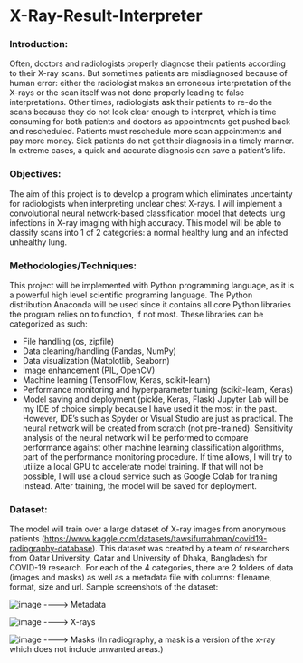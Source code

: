 # X-Ray-Result-Interpreter

### Introduction:
Often, doctors and radiologists properly diagnose their patients according to their X-ray scans. But sometimes patients are misdiagnosed because of human error: either the radiologist makes an erroneous interpretation of the X-rays or the scan itself was not done properly leading to false interpretations. Other times, radiologists ask their patients to re-do the scans because they do not look clear enough to interpret, which is time consuming for both patients and doctors as appointments get pushed back and rescheduled. Patients must reschedule more scan appointments and pay more money. Sick patients do not get their diagnosis in a timely manner. In extreme cases, a quick and accurate diagnosis can save a patient’s life.


### Objectives:
The aim of this project is to develop a program which eliminates uncertainty for radiologists when interpreting unclear chest X-rays. I will implement a convolutional neural network-based classification model that detects lung infections in X-ray imaging with high accuracy. This model will be able to classify scans into 1 of 2 categories: a normal healthy lung and an infected unhealthy lung.


### Methodologies/Techniques:
This project will be implemented with Python programming language, as it is a powerful high level scientific programing language. The Python distribution Anaconda will be used since it contains all core Python libraries the program relies on to function, if not most. 
These libraries can be categorized as such: 
-	File handling (os, zipfile)
-	Data cleaning/handling (Pandas, NumPy)
-	Data visualization (Matplotlib, Seaborn)
-	Image enhancement (PIL, OpenCV)
-	Machine learning (TensorFlow, Keras, scikit-learn)
-	Performance monitoring and hyperparameter tuning (scikit-learn, Keras)
-	Model saving and deployment (pickle, Keras, Flask)
Jupyter Lab will be my IDE of choice simply because I have used it the most in the past. However, IDE’s such as Spyder or Visual Studio are just as practical.
The neural network will be created from scratch (not pre-trained). 
Sensitivity analysis of the neural network will be performed to compare performance against other machine learning classification algorithms, part of the performance monitoring procedure.
If time allows, I will try to utilize a local GPU to accelerate model training. If that will not be possible, I will use a cloud service such as Google Colab for training instead.
After training, the model will be saved for deployment. 


### Dataset:
The model will train over a large dataset of X-ray images from anonymous patients (https://www.kaggle.com/datasets/tawsifurrahman/covid19-radiography-database). This dataset was created by a team of researchers from Qatar University, Qatar and University of Dhaka, Bangladesh for COVID-19 research. For each of the 4 categories, there are 2 folders of data (images and masks) as well as a metadata file with columns: filename, format, size and url. Sample screenshots of the dataset:

![image](https://user-images.githubusercontent.com/69071476/229360061-179b120d-6357-471a-a06c-c9aa871066e7.png) ----> Metadata


![image](https://user-images.githubusercontent.com/69071476/229360000-0bc5a393-e3c6-4a03-879c-177426abe2c5.png) ----> X-rays

![image](https://user-images.githubusercontent.com/69071476/229359414-58c34485-da95-42eb-9931-65a26d00d22b.png) ----> Masks (In radiography, a mask is a version of the x-ray which does not include unwanted areas.)

